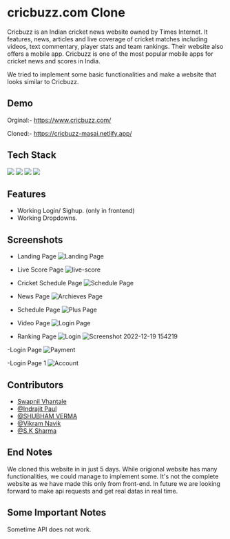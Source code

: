 # cricbuzz.com Clone
Cricbuzz is an Indian cricket news website owned by Times Internet. It features, news, articles and live coverage of cricket matches including videos, text commentary, player stats and team rankings. Their website also offers a mobile app.
Cricbuzz is one of the most popular mobile apps for cricket news and scores in India.

We tried to implement some basic functionalities and make a website that looks similar to Cricbuzz.



## Demo

Orginal:- https://www.cricbuzz.com/

Cloned:-  https://cricbuzz-masai.netlify.app/


## Tech Stack


<p>
   <img src="https://img.icons8.com/color/64/000000/javascript.png"/>
   <img src="https://img.icons8.com/color/64/000000/html-5.png"/>
   <img src="https://img.icons8.com/color/64/000000/css3.png" />
   <img src="https://img.icons8.com/color/64/000000/json.png"/>
</p>




## Features

- Working Login/ Sighup. (only in frontend)
- Working Dropdowns.


## Screenshots

- Landing Page
![Landing Page](https://github.com/spvhantale/Cricbuzz_Demo/blob/main/cricbuzz/Landing%20Page.png)

- Live Score Page
![live-score](https://github.com/spvhantale/Cricbuzz_Demo/blob/main/cricbuzz/Live%20Score.png)

- Cricket Schedule Page
![Schedule Page](https://github.com/spvhantale/Cricbuzz_Demo/blob/main/cricbuzz/Schedule%20Page.png)

- News Page
![Archieves Page](https://github.com/spvhantale/Cricbuzz_Demo/blob/main/cricbuzz/News%20page.png)

- Schedule Page
![Plus Page](https://github.com/spvhantale/Cricbuzz_Demo/blob/main/cricbuzz/Schedule%20Page.png)

- Video Page
![Login Page](https://github.com/spvhantale/Cricbuzz_Demo/blob/main/cricbuzz/video%20page.png)


- Ranking Page
![Login](https://github.com/spvhantale/Cricbuzz_Demo/blob/main/cricbuzz/Ranking.png)
![Screenshot 2022-12-19 154219](https://user-images.githubusercontent.com/103638279/208412092-7891ea39-e9b5-4bdb-b470-a037000281ac.png)




-Login Page
![Payment](https://github.com/spvhantale/Cricbuzz_Demo/blob/main/cricbuzz/Signup%20page.png)


-Login Page 1
![Account](https://github.com/spvhantale/Cricbuzz_Demo/blob/main/cricbuzz/Signup%20page.png)


## Contributors
- [Swapnil Vhantale](https://github.com/spvhantale)
- [@Indrajit Paul](https://github.com/ipaul1996)
- [@SHUBHAM VERMA](https://github.com/Shubhamverma94)
- [@Vikram Navik](https://github.com/VikramN11)
- [@S.K Sharma](https://github.com/Shray07)



## End Notes

We cloned this website in in just 5 days. While origional website has many functionalities, we could manage to implement some. It's not the complete website as we have made this only from front-end. In future we are looking forward to make api requests and get real datas in real time.








## Some Important Notes

Sometime API does not work.
